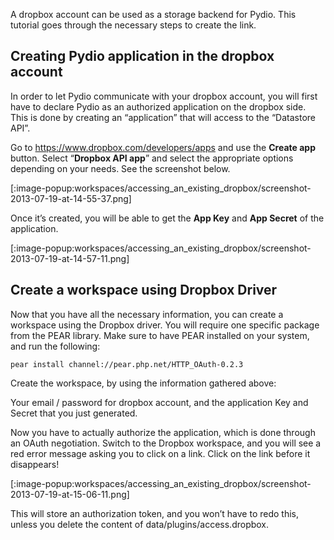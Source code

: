 A dropbox account can be used as a storage backend for Pydio. This tutorial goes through the necessary steps to create the link.

## Creating Pydio application in the dropbox account
In order to let Pydio communicate with your dropbox account, you will first have to declare Pydio as an authorized application on the dropbox side. This is done by creating an “application” that will access to the “Datastore API”.

Go to https://www.dropbox.com/developers/apps and use the **Create app** button. Select “**Dropbox API app**” and select the appropriate options depending on your needs. See the screenshot below.

[:image-popup:workspaces/accessing_an_existing_dropbox/screenshot-2013-07-19-at-14-55-37.png]

Once it’s created, you will be able to get the **App Key** and **App Secret** of the application.

[:image-popup:workspaces/accessing_an_existing_dropbox/screenshot-2013-07-19-at-14-57-11.png]

## Create a workspace using Dropbox Driver
Now that you have all the necessary information, you can create a workspace using the Dropbox driver. You will require one specific package from the PEAR library. Make sure to have PEAR installed on your system, and run the following:

    pear install channel://pear.php.net/HTTP_OAuth-0.2.3

Create the workspace, by using the information gathered above:

Your email / password for dropbox account, and the application Key and Secret that you just generated.

Now you have to actually authorize the application, which is done through an OAuth negotiation. Switch to the Dropbox workspace, and you will see a red error message asking you to click on a link. Click on the link before it disappears!

[:image-popup:workspaces/accessing_an_existing_dropbox/screenshot-2013-07-19-at-15-06-11.png]

This will store an authorization token, and you won’t have to redo this, unless you delete the content of data/plugins/access.dropbox.
